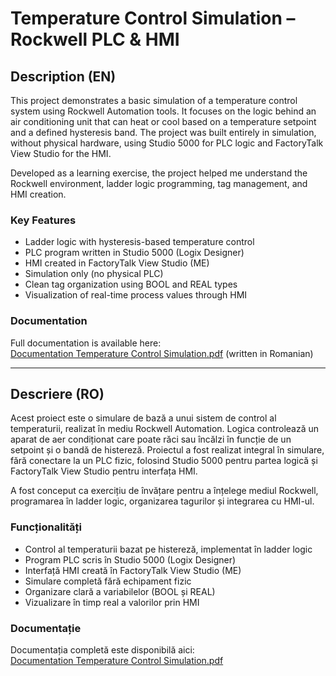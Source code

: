 # Temperature Control Simulation – Rockwell PLC & HMI

## Description (EN)

This project demonstrates a basic simulation of a temperature control system using Rockwell Automation tools. It focuses on the logic behind an air conditioning unit that can heat or cool based on a temperature setpoint and a defined hysteresis band. The project was built entirely in simulation, without physical hardware, using Studio 5000 for PLC logic and FactoryTalk View Studio for the HMI.

Developed as a learning exercise, the project helped me understand the Rockwell environment, ladder logic programming, tag management, and HMI creation.

### Key Features
- Ladder logic with hysteresis-based temperature control
- PLC program written in Studio 5000 (Logix Designer)
- HMI created in FactoryTalk View Studio (ME)
- Simulation only (no physical PLC)
- Clean tag organization using BOOL and REAL types
- Visualization of real-time process values through HMI

### Documentation
Full documentation is available here:  
[Documentation Temperature Control Simulation.pdf](./SRA_T.pdf) (written in Romanian)

---

## Descriere (RO)

Acest proiect este o simulare de bază a unui sistem de control al temperaturii, realizat în mediu Rockwell Automation. Logica controlează un aparat de aer condiționat care poate răci sau încălzi în funcție de un setpoint și o bandă de histereză. Proiectul a fost realizat integral în simulare, fără conectare la un PLC fizic, folosind Studio 5000 pentru partea logică și FactoryTalk View Studio pentru interfața HMI.

A fost conceput ca exercițiu de învățare pentru a înțelege mediul Rockwell, programarea în ladder logic, organizarea tagurilor și integrarea cu HMI-ul.

### Funcționalități
- Control al temperaturii bazat pe histereză, implementat în ladder logic
- Program PLC scris în Studio 5000 (Logix Designer)
- Interfață HMI creată în FactoryTalk View Studio (ME)
- Simulare completă fără echipament fizic
- Organizare clară a variabilelor (BOOL și REAL)
- Vizualizare în timp real a valorilor prin HMI

### Documentație
Documentația completă este disponibilă aici:  
[Documentation Temperature Control Simulation.pdf](./SRA_T.pdf)
